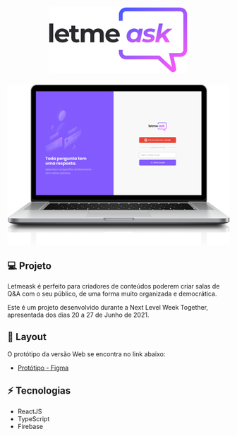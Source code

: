 <h1 align="center">
  <img src="assets/Logo.svg" />
</h1>

<p align="center">
  <img src="assets/letmeask.png" />
</p>

## :computer: Projeto

Letmeask é perfeito para criadores de conteúdos poderem criar salas de Q&A com o seu público, de uma forma muito organizada e democrática.

Este é um projeto desenvolvido durante a Next Level Week Together, apresentada dos dias 20 a 27 de Junho de 2021.

## :bookmark: Layout

O protótipo da versão Web se encontra no link abaixo:

* [Protótipo - Figma](https://www.figma.com/file/0oOjHq2HUxgBPXN7QiHaMI/Letmeask)

## :zap: Tecnologias

* ReactJS
* TypeScript
* Firebase